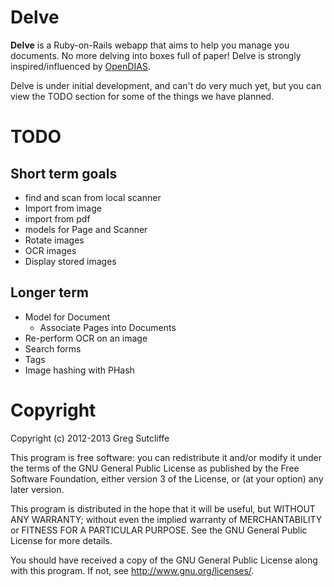# Delve

**Delve** is a Ruby-on-Rails webapp that aims to help you manage you documents.
No more delving into boxes full of paper! Delve is strongly inspired/influenced
by [OpenDIAS](http://opendias.essentialcollections.co.uk).

Delve is under initial development, and can't do very much yet, but you can view the
TODO section for some of the things we have planned.

# TODO

## Short term goals

* find and scan from local scanner
* Import from image
* import from pdf
* models for Page and Scanner
* Rotate images
* OCR images
* Display stored images

## Longer term

* Model for Document
  * Associate Pages into Documents
* Re-perform OCR on an image
* Search forms
* Tags
* Image hashing with PHash

# Copyright

Copyright (c) 2012-2013 Greg Sutcliffe

This program is free software: you can redistribute it and/or modify
it under the terms of the GNU General Public License as published by
the Free Software Foundation, either version 3 of the License, or
(at your option) any later version.

This program is distributed in the hope that it will be useful,
but WITHOUT ANY WARRANTY; without even the implied warranty of
MERCHANTABILITY or FITNESS FOR A PARTICULAR PURPOSE.  See the
GNU General Public License for more details.

You should have received a copy of the GNU General Public License
along with this program.  If not, see <http://www.gnu.org/licenses/>.
